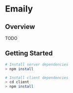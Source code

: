 # Emaily

## Overview

TODO

## Getting Started

```bash
# Install server dependencies
> npm install

# Install client dependencies
> cd client
> npm install
```
